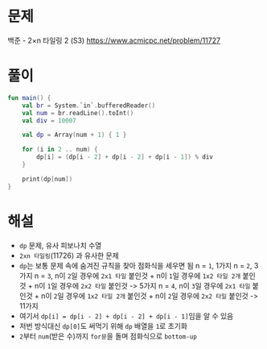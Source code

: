 # 문제
백준 - 2×n 타일링 2 (S3)
https://www.acmicpc.net/problem/11727


# 풀이

```Kotlin
fun main() {
    val br = System.`in`.bufferedReader()
    val num = br.readLine().toInt()
    val div = 10007

    val dp = Array(num + 1) { 1 }

    for (i in 2 .. num) {
        dp[i] = (dp[i - 2] + dp[i - 2] + dp[i - 1]) % div
    }

    print(dp[num])
}
```


# 해설
* `dp` 문제, 유사 피보나치 수열
* `2xn 타일링`(11726) 과 유사한 문제
* `dp`는 보통 문제 속에 숨겨진 규칙을 찾아 점화식을 세우면 됨
  n = `1`, 1가지
  n = `2`, 3가지
  n = `3`, n이 `2`일 경우에 `2x1 타일` 붙인것 + n이 `1`일 경우에 `1x2 타일 2개` 붙인것 + n이 `1`일 경우에 `2x2 타일` 붙인것
  -> 5가지
  n = `4`, n이 `3`일 경우에 `2x1 타일` 붙인것 + n이 `2`일 경우에 `1x2 타일 2개` 붙인것 + n이 `2`일 경우에 `2x2 타일` 붙인것
  -> 11가지
* 여기서 `dp[i] = dp[i - 2] + dp[i - 2] + dp[i - 1]`임을 알 수 있음
* 저번 방식대신 `dp[0]`도 써먹기 위해 `dp` 배열을 `1`로 초기화
* `2`부터 `num`(받은 수)까지 `for문`을 돌며 점화식으로 `bottom-up`